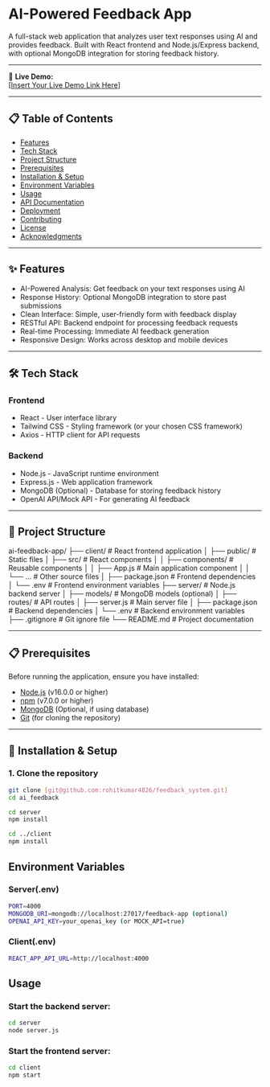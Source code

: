 # AI-Powered Feedback App

A full-stack web application that analyzes user text responses using AI and provides feedback. Built with React frontend and Node.js/Express backend, with optional MongoDB integration for storing feedback history.

---

🚀 **Live Demo:**  
[[Insert Your Live Demo Link Here](https://feedback-system-1-hquk.onrender.com/)]

---

## 📋 Table of Contents

- [Features](#-features)  
- [Tech Stack](#-tech-stack)  
- [Project Structure](#-project-structure)  
- [Prerequisites](#-prerequisites)  
- [Installation & Setup](#-installation--setup)  
- [Environment Variables](#-environment-variables)  
- [Usage](#-usage)  
- [API Documentation](#-api-documentation)  
- [Deployment](#-deployment)  
- [Contributing](#-contributing)  
- [License](#-license)  
- [Acknowledgments](#-acknowledgments)  

---

## ✨ Features

- AI-Powered Analysis: Get feedback on your text responses using AI  
- Response History: Optional MongoDB integration to store past submissions  
- Clean Interface: Simple, user-friendly form with feedback display  
- RESTful API: Backend endpoint for processing feedback requests  
- Real-time Processing: Immediate AI feedback generation  
- Responsive Design: Works across desktop and mobile devices  

---

## 🛠 Tech Stack

### Frontend

- React - User interface library  
- Tailwind CSS - Styling framework (or your chosen CSS framework)  
- Axios - HTTP client for API requests  

### Backend

- Node.js - JavaScript runtime environment  
- Express.js - Web application framework  
- MongoDB (Optional) - Database for storing feedback history  
- OpenAI API/Mock API - For generating AI feedback  

---

## 📁 Project Structure
ai-feedback-app/
├── client/ # React frontend application
│ ├── public/ # Static files
│ ├── src/ # React components
│ │ ├── components/ # Reusable components
│ │ ├── App.js # Main application component
│ │ └── ... # Other source files
│ ├── package.json # Frontend dependencies
│ └── .env # Frontend environment variables
├── server/ # Node.js backend server
│ ├── models/ # MongoDB models (optional)
│ ├── routes/ # API routes
│ ├── server.js # Main server file
│ ├── package.json # Backend dependencies
│ └── .env # Backend environment variables
├── .gitignore # Git ignore file
└── README.md # Project documentation

---

## 📋 Prerequisites

Before running the application, ensure you have installed:

- [Node.js](https://nodejs.org/) (v16.0.0 or higher)  
- [npm](https://www.npmjs.com/) (v7.0.0 or higher)  
- [MongoDB](https://www.mongodb.com/) (Optional, if using database)  
- [Git](https://git-scm.com/) (for cloning the repository)  

---

## 🚀 Installation & Setup

### 1. Clone the repository

```bash
git clone [git@github.com:rohitkumar4826/feedback_system.git]
cd ai_feedback
```
```bash
cd server
npm install
```
```bash
cd ../client
npm install
```

## Environment Variables

### Server(.env)

```bash
PORT=4000
MONGODB_URI=mongodb://localhost:27017/feedback-app (optional)
OPENAI_API_KEY=your_openai_key (or MOCK_API=true)
```

### Client(.env)

```bash
REACT_APP_API_URL=http://localhost:4000
```

## Usage

### Start the backend server:

```bash
cd server
node server.js
```

### Start the frontend server:

```bash
cd client
npm start
```
